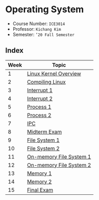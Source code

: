 # Operating System

- Course Number: `ICE3014`
- Professor: `Kichang Kim`
- Semester: `’20 Fall Semester`

## Index

| Week | Topic                                         |
| ---- | --------------------------------------------- |
| 1    | [Linux Kernel Overview](./week01/README.md)   |
| 2    | [Compiling Linux](./week02/README.md)         |
| 3    | [Interrupt 1](./week03/README.md)             |
| 4    | [Interrupt 2](./week04/README.md)             |
| 5    | [Process 1](./week05/README.md)               |
| 6    | [Process 2](./week06/README.md)               |
| 7    | [IPC](./week07/README.md)                     |
| 8    | [Midterm Exam](./week08/README.md)            |
| 9    | [File System 1](./week09/README.md)           |
| 10   | [File System 2](./week10/README.md)           |
| 11   | [On-memory File System 1](./week11/README.md) |
| 12   | [On-memory File System 2](./week12/README.md) |
| 13   | [Memory 1](./week13/README.md)                |
| 14   | [Memory 2](./week14/README.md)                |
| 15   | [Final Exam](./week15/README.md)              |
